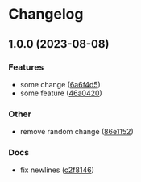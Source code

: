 # Changelog

## 1.0.0 (2023-08-08)


### Features

* some change ([6a6f4d5](https://github.com/mowies/lifecycle-controller/commit/6a6f4d5b95d41fea14ec6e56e73b1078d05c75b3))
* some feature ([46a0420](https://github.com/mowies/lifecycle-controller/commit/46a04208897f5f159c14af7ca53896ac4ebbdf93))


### Other

* remove random change ([86e1152](https://github.com/mowies/lifecycle-controller/commit/86e11521223ae7dfffdb239e31579e0b6d270bcf))


### Docs

* fix newlines ([c2f8146](https://github.com/mowies/lifecycle-controller/commit/c2f81463a89fa2a7eb3b57827f16d27278aaa245))
